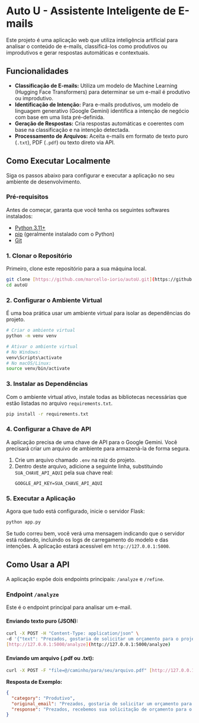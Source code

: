 # Auto U - Assistente Inteligente de E-mails

Este projeto é uma aplicação web que utiliza inteligência artificial para analisar o conteúdo de e-mails, classificá-los como produtivos ou improdutivos e gerar respostas automáticas e contextuais.

## Funcionalidades

* **Classificação de E-mails:** Utiliza um modelo de Machine Learning (Hugging Face Transformers) para determinar se um e-mail é produtivo ou improdutivo.
* **Identificação de Intenção:** Para e-mails produtivos, um modelo de linguagem generativo (Google Gemini) identifica a intenção de negócio com base em uma lista pré-definida.
* **Geração de Respostas:** Cria respostas automáticas e coerentes com base na classificação e na intenção detectada.
* **Processamento de Arquivos:** Aceita e-mails em formato de texto puro (`.txt`), PDF (`.pdf`) ou texto direto via API.

## Como Executar Localmente

Siga os passos abaixo para configurar e executar a aplicação no seu ambiente de desenvolvimento.

### Pré-requisitos

Antes de começar, garanta que você tenha os seguintes softwares instalados:
* [Python 3.11+](https://www.python.org/downloads/)
* [pip](https://pip.pypa.io/en/stable/installation/) (geralmente instalado com o Python)
* [Git](https://git-scm.com/downloads/)

### 1. Clonar o Repositório

Primeiro, clone este repositório para a sua máquina local.
```bash
git clone [https://github.com/marcello-iorio/autoU.git](https://github.com/marcello-iorio/autoU.git)
cd autoU
```

### 2. Configurar o Ambiente Virtual

É uma boa prática usar um ambiente virtual para isolar as dependências do projeto.

```bash
# Criar o ambiente virtual
python -m venv venv

# Ativar o ambiente virtual
# No Windows:
venv\Scripts\activate
# No macOS/Linux:
source venv/bin/activate
```

### 3. Instalar as Dependências

Com o ambiente virtual ativo, instale todas as bibliotecas necessárias que estão listadas no arquivo `requirements.txt`.

```bash
pip install -r requirements.txt
```

### 4. Configurar a Chave de API

A aplicação precisa de uma chave de API para o Google Gemini. Você precisará criar um arquivo de ambiente para armazená-la de forma segura.

1.  Crie um arquivo chamado `.env` na raiz do projeto.
2.  Dentro deste arquivo, adicione a seguinte linha, substituindo `SUA_CHAVE_API_AQUI` pela sua chave real:
    ```
    GOOGLE_API_KEY=SUA_CHAVE_API_AQUI
    ```

### 5. Executar a Aplicação

Agora que tudo está configurado, inicie o servidor Flask:

```bash
python app.py
```

Se tudo correu bem, você verá uma mensagem indicando que o servidor está rodando, incluindo os logs de carregamento do modelo e das intenções. A aplicação estará acessível em `http://127.0.0.1:5000`.

## Como Usar a API

A aplicação expõe dois endpoints principais: `/analyze` e `/refine`.

### Endpoint `/analyze`

Este é o endpoint principal para analisar um e-mail.

#### **Enviando texto puro (JSON):**

```bash
curl -X POST -H "Content-Type: application/json" \
-d '{"text": "Prezados, gostaria de solicitar um orçamento para o projeto X. Seguem os detalhes em anexo."}' \
[http://127.0.0.1:5000/analyze](http://127.0.0.1:5000/analyze)
```

#### **Enviando um arquivo (.pdf ou .txt):**

```bash
curl -X POST -F "file=@/caminho/para/seu/arquivo.pdf" [http://127.0.0.1:5000/analyze](http://127.0.0.1:5000/analyze)
```

**Resposta de Exemplo:**
```json
{
  "category": "Produtivo",
  "original_email": "Prezados, gostaria de solicitar um orçamento para o projeto X. Seguem os detalhes em anexo.",
  "response": "Prezados, recebemos sua solicitação de orçamento para o projeto X e em breve nossa equipe entrará em contato com mais detalhes. Atenciosamente."
}
```